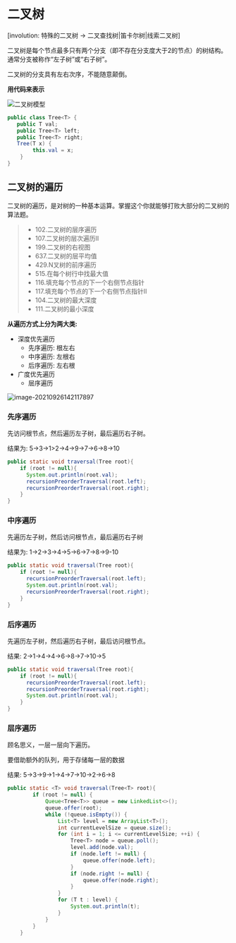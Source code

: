 # 二叉树

[involution: 特殊的二叉树 -> 二叉查找树|笛卡尔树|线索二叉树]

二叉树是每个节点最多只有两个分支（即不存在分支度大于2的节点）的树结构。通常分支被称作“左子树”或“右子树”。

二叉树的分支具有左右次序，不能随意颠倒。

**用代码来表示**

![二叉树模型](http://java-engineer.ztianzeng.com/uPic/%E4%BA%8C%E5%8F%89%E6%A0%91%E6%A8%A1%E5%9E%8B.png)

```java
public class Tree<T> {
   public T val;
   public Tree<T> left;
   public Tree<T> right;
   Tree(T x) {
        this.val = x;
    }
}
```



## 二叉树的遍历

二叉树的遍历，是对树的一种基本运算。掌握这个你就能够打败大部分的二叉树的算法题。

> - 102.二叉树的层序遍历
> - 107.二叉树的层次遍历II
> - 199.二叉树的右视图
> - 637.二叉树的层平均值
> - 429.N叉树的前序遍历
> - 515.在每个树行中找最大值
> - 116.填充每个节点的下一个右侧节点指针
> - 117.填充每个节点的下一个右侧节点指针II
> - 104.二叉树的最大深度
> - 111.二叉树的最小深度

**从遍历方式上分为两大类:**

+ 深度优先遍历
  + 先序遍历: 根左右 
  + 中序遍历: 左根右
  + 后序遍历: 左右根
+ 广度优先遍历
  + 层序遍历



![image-20210926142117897](http://java-engineer.ztianzeng.com/uPic/image-20210926142117897.png)

### 先序遍历

先访问根节点，然后遍历左子树，最后遍历右子树。

结果为: 5->3->1>2->4->9->7->6->8->10

```java
public static void traversal(Tree root){
  	if (root != null){
      System.out.println(root.val);
      recursionPreorderTraversal(root.left);
      recursionPreorderTraversal(root.right);
    }
}
```

### 中序遍历
先遍历左子树，然后访问根节点，最后遍历右子树

结果为: 1->2->3->4->5->6->7->8->9-10

```java
public static void traversal(Tree root){
  	if (root != null){
      recursionPreorderTraversal(root.left);
      System.out.println(root.val);
      recursionPreorderTraversal(root.right);
    }
}
```



### 后序遍历

先遍历左子树，然后遍历右子树，最后访问根节点。

结果: 2->1->4->4->6->8->7->10->5

```java
public static void traversal(Tree root){
  	if (root != null){
      recursionPreorderTraversal(root.left);
      recursionPreorderTraversal(root.right);
      System.out.println(root.val);
    }
}
```

### 层序遍历

顾名思义，一层一层向下遍历。

要借助额外的队列，用于存储每一层的数据

结果: 5->3->9->1->4->7->10->2->6->8

```java
public static <T> void traversal(Tree<T> root){
        if (root != null) {
            Queue<Tree<T>> queue = new LinkedList<>();
            queue.offer(root);
            while (!queue.isEmpty()) {
                List<T> level = new ArrayList<T>();
                int currentLevelSize = queue.size();
                for (int i = 1; i <= currentLevelSize; ++i) {
                    Tree<T> node = queue.poll();
                    level.add(node.val);
                    if (node.left != null) {
                        queue.offer(node.left);
                    }
                    if (node.right != null) {
                        queue.offer(node.right);
                    }
                }
                for (T t : level) {
                    System.out.println(t);
                }
            }
        }
    }
```

